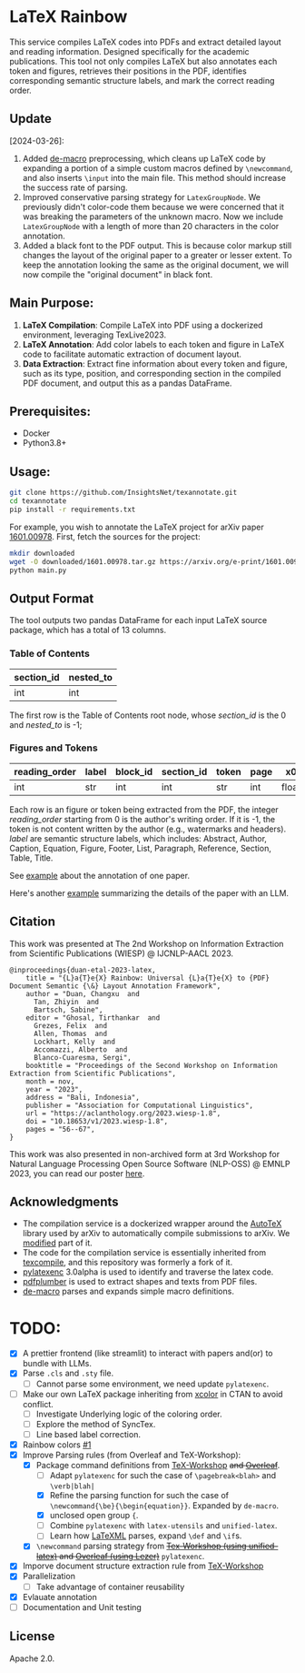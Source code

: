 # LaTeX Rainbow

This service compiles LaTeX codes into PDFs and extract detailed layout and reading information. 
Designed specifically for the academic publications.
This tool not only compiles LaTeX but also annotates each token and figures, 
retrieves their positions in the PDF, identifies corresponding semantic structure labels, and mark the correct reading order. 

## Update
[2024-03-26]: 
1. Added [de-macro](https://ctan.org/pkg/de-macro?lang=en) preprocessing, which cleans up LaTeX code by expanding a portion of a simple custom macros defined by `\newcommand`, and also inserts `\input` into the main file. This method should increase the success rate of parsing.
2. Improved conservative parsing strategy for `LatexGroupNode`. We previously didn't color-code them because we were concerned that it was breaking the parameters of the unknown macro. Now we include `LatexGroupNode` with a length of more than 20 characters in the color annotation.
3. Added a black font to the PDF output. This is because color markup still changes the layout of the original paper to a greater or lesser extent. To keep the annotation looking the same as the original document, we will now compile the "original document" in black font.

## Main Purpose:

1. **LaTeX Compilation**: Compile LaTeX into PDF using a dockerized environment, leveraging TexLive2023.
2. **LaTeX Annotation**: Add color labels to each token and figure in LaTeX code to facilitate automatic extraction of document layout.
3. **Data Extraction**: Extract fine information about every token and figure, such as its type, position, and corresponding section in the compiled PDF document, and output this as a pandas DataFrame.

## Prerequisites:

- Docker
- Python3.8+

## Usage:

```bash
git clone https://github.com/InsightsNet/texannotate.git
cd texannotate
pip install -r requirements.txt
```

For example, you wish to annotate the LaTeX project for arXiv paper 
[1601.00978](https://arxiv.org/pdf/1601.00978). First, fetch the sources for the project:

```bash
mkdir downloaded
wget -O downloaded/1601.00978.tar.gz https://arxiv.org/e-print/1601.00978 --user-agent "Name <email>"
python main.py
```

## Output Format

The tool outputs two pandas DataFrame for each input LaTeX source package, which has a total of 13 columns.

### Table of Contents
| section_id | nested_to |
|---------------|-------|
| int           | int   |

The first row is the Table of Contents root node,  whose *section_id* is the 0 and *nested_to* is -1;


### Figures and Tokens
| reading_order | label | block_id | section_id | token | page | x0    | y0    | x1    | y1    | font | size  | flags |
|---------------|-------|------|---------|-------|------|-------|-------|-------|-------|------|-------|-------|
| int           | str   | int  | int     | str   | int  | float | float | float | float | str  | float | list  |

Each row is an figure or token being extracted from the PDF, the integer *reading_order* starting from 0 is the author's writing order. 
If it is -1, the token is not content written by the author (e.g., watermarks and headers).
*label* are semantic structure labels, which includes: Abstract, Author, Caption, Equation, Figure, Footer, List, Paragraph, Reference, Section, Table, Title.

See [example](doc/example.ipynb) about the annotation of one paper.

Here's another [example](doc/tree_summarize.ipynb) summarizing the details of the paper with an LLM.

## Citation
This work was presented at The 2nd Workshop on Information Extraction from Scientific Publications (WIESP) @ IJCNLP-AACL 2023. 
```
@inproceedings{duan-etal-2023-latex,
    title = "{L}a{T}e{X} Rainbow: Universal {L}a{T}e{X} to {PDF} Document Semantic {\&} Layout Annotation Framework",
    author = "Duan, Changxu  and
      Tan, Zhiyin  and
      Bartsch, Sabine",
    editor = "Ghosal, Tirthankar  and
      Grezes, Felix  and
      Allen, Thomas  and
      Lockhart, Kelly  and
      Accomazzi, Alberto  and
      Blanco-Cuaresma, Sergi",
    booktitle = "Proceedings of the Second Workshop on Information Extraction from Scientific Publications",
    month = nov,
    year = "2023",
    address = "Bali, Indonesia",
    publisher = "Association for Computational Linguistics",
    url = "https://aclanthology.org/2023.wiesp-1.8",
    doi = "10.18653/v1/2023.wiesp-1.8",
    pages = "56--67",
}
```
This work was also presented in non-archived form at 3rd Workshop for Natural Language Processing Open Source Software (NLP-OSS) @ EMNLP 2023, you can read our poster [here](https://github.com/nlposs/NLP-OSS/blob/master/nlposs-2023/23-LaTeX-Rainbow-Poster.pdf).

## Acknowledgments

- The compilation service is a dockerized wrapper around the [AutoTeX](https://metacpan.org/pod/TeX::AutoTeX) library used by arXiv to automatically compile submissions to arXiv. We [modified](https://github.com/) part of it.
- The code for the compilation service is essentially inherited from [texcompile](https://github.com/andrewhead/texcompile.git), and this repository was formerly a fork of it.
- [pylatexenc](https://github.com/phfaist/pylatexenc.git) 3.0alpha is used to identify and traverse the latex code.
- [pdfplumber](https://github.com/jsvine/pdfplumber.git) is used to extract shapes and texts from PDF files.
- [de-macro](https://ctan.org/pkg/de-macro?lang=en) parses and expands simple macro definitions.

# TODO:
- [x] A prettier frontend (like streamlit) to interact with papers and(or) to bundle with LLMs.
- [x] Parse `.cls` and `.sty` file.
  - [ ] Cannot parse some environment, we need update `pylatexenc`.
- [ ] Make our own LaTeX package inheriting from [xcolor](https://github.com/latex3/xcolor) in CTAN to avoid conflict.
  - [ ] Investigate Underlying logic of the coloring order.
  - [ ] Explore the method of SyncTex.
  - [ ] Line based label correction.
- [x] Rainbow colors [#1](https://github.com/InsightsNet/texannotate/pull/1) 
- [x] Improve Parsing rules (from Overleaf and TeX-Workshop):
   - [x] Package command definitions from [TeX-Workshop](https://github.com/James-Yu/LaTeX-Workshop/tree/master/data) ~~and [Overleaf](https://github.com/overleaf/overleaf/tree/main/services/web/frontend/js/features/source-editor/languages/latex/completions/data)~~.
      - [ ] Adapt `pylatexenc` for such the case of `\pagebreak<blah>` and `\verb|blah|`
      - [x] Refine the parsing function for such the case of `\newcommand{\be}{\begin{equation}}`. Expanded by `de-macro`.
      - [x] unclosed open group `{`.
      - [ ] Combine `pylatexenc` with `latex-utensils` and `unified-latex`.
      - [ ] Learn how [LaTeXML](https://github.com/brucemiller/LaTeXML) parses, expand `\def` and `\if`s.
   - [x] `\newcommand` parsing strategy from ~~[Tex-Workshop (using unified-latex)](https://github.com/James-Yu/LaTeX-Workshop/blob/856eaeebd66e16b9f8d500793f307aa02d4295eb/src/providers/completer/command.ts#L208) and [Overleaf (using Lezer)](https://github.com/overleaf/overleaf/blob/main/services/web/frontend/js/features/source-editor/lezer-latex/README.md)~~ `pylatexenc`.
- [x] Imporve document structure extraction rule from [TeX-Workshop](https://github.com/James-Yu/LaTeX-Workshop/blob/6ee7aca5dfe057642fec1781b6810796d745862e/src/providers/structurelib/latex.ts#L114C25-L114C25) 
- [x] Parallelization
  - [ ] Take advantage of container reusability
- [x] Evlauate annotation
- [ ] Documentation and Unit testing

## License

Apache 2.0.
